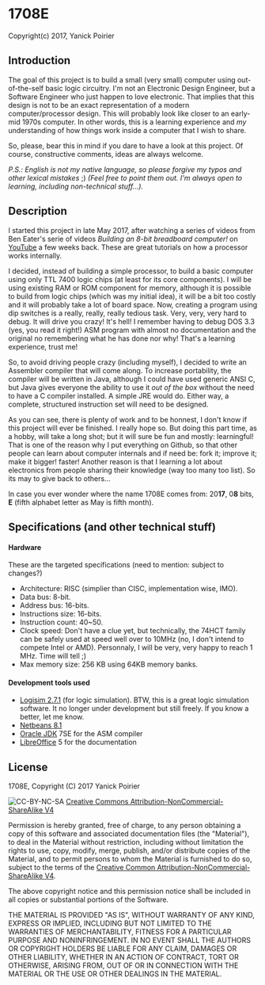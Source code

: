 # 1708E
Copyright(c) 2017, Yanick Poirier

## Introduction

The goal of this project is to build a small (very small) computer using out-of-the-self basic logic circuitry. I'm not an
Electronic Design Engineer, but a Software Engineer who just happen to love electronic. That implies that this design
is not to be an exact representation of a modern computer/processor design. This will probably look like closer to an early-mid
1970s computer. In other words, this is a learning experience and *my* understanding of how things work inside a computer
that I wish to share.

So, please, bear this in mind if you dare to have a look at this project. Of course, constructive comments, ideas are always
welcome.

*P.S.: English is not my native language, so please forgive my typos and other lexical mistakes* ;) *(Feel free to point them out. 
I'm always open to learning, including non-technical stuff...).*

## Description

I started this project in late May 2017, after watching a series of videos from Ben Eater's serie of videos *Building an 8-bit 
breadboard computer!* on [YouTube](https://www.youtube.com/playlist?list=PLowKtXNTBypGqImE405J2565dvjafglHU) a few weeks back. 
These are great tutorials on how a processor works internally.

I decided, instead of building a simple processor, to build a basic computer using only TTL 7400 logic chips (at least for its
core components). I will be using existing RAM or ROM component for memory, although it is possible to build from logic chips
(which was my initial idea), it will be a bit too costly and it will probably take a lot of board space. Now, creating a program
using dip switches is a really, really, really tedious task. Very, very, very hard to debug. It will drive you crazy! It's hell!
I remember having to debug DOS 3.3 (yes, you read it right!) ASM program with almost no documentation and the original no remembering
what he has done nor why! That's a learning experience, trust me!

So, to avoid driving people crazy (including myself), I decided to write an Assembler compiler that will come along. To increase 
portability, the compiler will be written in Java, although I could have used generic ANSI C, but Java gives everyone the ability 
to use it *out of the box* without the need to have a C compiler installed. A simple JRE would do. Either way, a complete, structured
instruction set will need to be designed.

As you can see, there is plenty of work and to be honnest, I don't know if this project will ever be finished. I really hope so. But 
doing this part time, as a hobby, will take a long shot; but it will sure be fun and mostly: learningful! That is one of the reason 
why I put everything on Github, so that other people can learn about computer internals and if need be: fork it; improve it; make it 
bigger! faster! Another reason is that I learning a lot about electronics from people sharing their knowledge (way too many too list). 
So its may to give back to others...

In case you ever wonder where the name 1708E comes from: 20**17**, 0**8** bits, **E** (fifth alphabet letter as May is fifth month).

## Specifications (and other technical stuff)

#### Hardware
These are the targeted specifications (need to mention: subject to changes?)

* Architecture: RISC (simplier than CISC, implementation wise, IMO).
* Data bus: 8-bit.
* Address bus: 16-bits.
* Instructions size: 16-bits.
* Instruction count: 40~50.
* Clock speed: Don't have a clue yet, but technically, the 74HCT family can be safely used at speed well over to 10MHz (no, I don't 
intend to compete Intel or AMD). Personnaly, I will be very, very happy to reach 1 MHz. Time will tell ;)
* Max memory size: 256 KB using 64KB memory banks.

#### Development tools used
* [Logisim 2.7.1](http://www.cburch.com/logisim/) (for logic simulation). BTW, this is a great logic simulation software. It no longer 
under development but still freely. If you know a better, let me know.
* [Netbeans 8.1](https://netbeans.org/)
* [Oracle JDK](http://www.oracle.com/technetwork/java/javase/downloads/index.html) 7SE for the ASM compiler
* [LibreOffice](http://www.libreoffice.org/) 5 for the documentation

## License
1708E, Copyright (C) 2017 Yanick Poirier

![CC-BY-NC-SA](https://i.creativecommons.org/l/by-nc-sa/4.0/88x31.png) 
[Creative Commons Attribution-NonCommercial-ShareAlike V4](https://creativecommons.org/licenses/by-nc-sa/4.0/legalcode)


Permission is hereby granted, free of charge, to any person obtaining a copy
of this software and associated documentation files (the "Material"), to deal
in the Material without restriction, including without limitation the rights
to use, copy, modify, merge, publish, and/or distribute copies of the Material,
and to permit persons to whom the Material is furnished to do so, subject to the
terms of the [Creative Common Attribution-NonCommercial-ShareAlike V4](https://creativecommons.org/licenses/by-nc-sa/4.0/legalcode).

The above copyright notice and this permission notice shall be included in
all copies or substantial portions of the Software.

THE MATERIAL IS PROVIDED "AS IS", WITHOUT WARRANTY OF ANY KIND, EXPRESS OR
IMPLIED, INCLUDING BUT NOT LIMITED TO THE WARRANTIES OF MERCHANTABILITY,
FITNESS FOR A PARTICULAR PURPOSE AND NONINFRINGEMENT. IN NO EVENT SHALL THE
AUTHORS OR COPYRIGHT HOLDERS BE LIABLE FOR ANY CLAIM, DAMAGES OR OTHER
LIABILITY, WHETHER IN AN ACTION OF CONTRACT, TORT OR OTHERWISE, ARISING FROM,
OUT OF OR IN CONNECTION WITH THE MATERIAL OR THE USE OR OTHER DEALINGS IN
THE MATERIAL.

